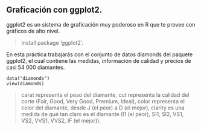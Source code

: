 ## Graficación con ggplot2.

ggplot2 es un sistema de graficación muy poderoso en R que te provee con gráficos de alto nivel.

> Install package ‘ggplot2’.

En esta práctica trabajarás con el conjunto de datos diamonds del paquete ggplot2, el cual contiene las medidas, información de calidad y precios de casi 54 000 diamantes.

```
data("diamonds")
view(diamonds)
```
> carat representa el peso del diamante, cut representa la calidad del corte (Fair, Good, Very Good, Premium, Ideal), color representa el color del diamante, 
desde J (el peor) a D (el mejor), clarity es una medida de qué tan claro es el diamante (I1 (el peor), SI1, SI2, VS1, VS2, VVS1, VVS2, IF (el mejor)).


